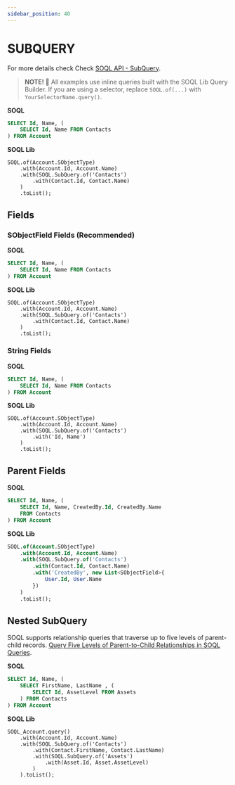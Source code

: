 ```yaml
---
sidebar_position: 40
---
```


# SUBQUERY

For more details check Check [SOQL API - SubQuery](../api/soql-sub.md).

> **NOTE! 🚨**
> All examples use inline queries built with the SOQL Lib Query Builder.
> If you are using a selector, replace `SOQL.of(...)` with `YourSelectorName.query()`.


**SOQL**

```sql
SELECT Id, Name, (
    SELECT Id, Name FROM Contacts
) FROM Account
```

**SOQL Lib**

```apex
SOQL.of(Account.SObjectType)
    .with(Account.Id, Account.Name)
    .with(SOQL.SubQuery.of('Contacts')
        .with(Contact.Id, Contact.Name)
    )
    .toList();
```

## Fields

### SObjectField Fields (Recommended)

**SOQL**

```sql
SELECT Id, Name, (
    SELECT Id, Name FROM Contacts
) FROM Account
```

**SOQL Lib**

```apex
SOQL.of(Account.SObjectType)
    .with(Account.Id, Account.Name)
    .with(SOQL.SubQuery.of('Contacts')
        .with(Contact.Id, Contact.Name)
    )
    .toList();
```

### String Fields

**SOQL**

```sql
SELECT Id, Name, (
    SELECT Id, Name FROM Contacts
) FROM Account
```

**SOQL Lib**

```apex
SOQL.of(Account.SObjectType)
    .with(Account.Id, Account.Name)
    .with(SOQL.SubQuery.of('Contacts')
        .with('Id, Name')
    )
    .toList();
```

## Parent Fields

**SOQL**

```sql
SELECT Id, Name, (
    SELECT Id, Name, CreatedBy.Id, CreatedBy.Name
    FROM Contacts
) FROM Account
```

**SOQL Lib**

```sql
SOQL.of(Account.SObjectType)
    .with(Account.Id, Account.Name)
    .with(SOQL.SubQuery.of('Contacts')
        .with(Contact.Id, Contact.Name)
        .with('CreatedBy', new List<SObjectField>{
            User.Id, User.Name
        })
    )
    .toList();
```

## Nested SubQuery

SOQL supports relationship queries that traverse up to five levels of parent-child records. [Query Five Levels of Parent-to-Child Relationships in SOQL Queries](https://help.salesforce.com/s/articleView?id=release-notes.rn_api_soql_5level.htm&release=244&type=5).

**SOQL**

```sql
SELECT Id, Name, (
    SELECT FirstName, LastName , (
        SELECT Id, AssetLevel FROM Assets
    ) FROM Contacts
) FROM Account
```

**SOQL Lib**

```apex
SOQL_Account.query()
    .with(Account.Id, Account.Name)
    .with(SOQL.SubQuery.of('Contacts')
        .with(Contact.FirstName, Contact.LastName)
        .with(SOQL.SubQuery.of('Assets')
            .with(Asset.Id, Asset.AssetLevel)
        )
    ).toList();
```
